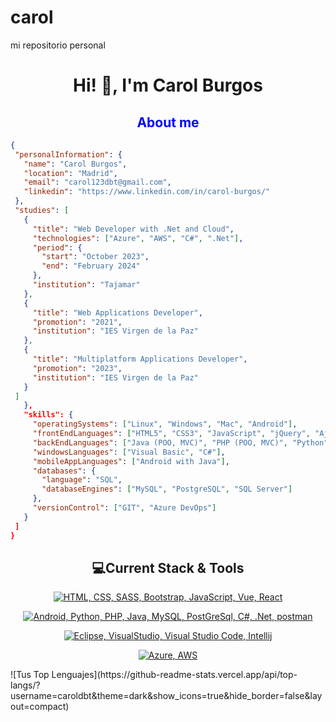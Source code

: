 # carol
mi repositorio personal
<h1 align="center">Hi! 👋, I'm Carol Burgos</h1>
<h2 align="center" style="color: blue;">About me</h2>

 ```json
{
  "personalInformation": {
    "name": "Carol Burgos",
    "location": "Madrid",
    "email": "carol123dbt@gmail.com",
    "linkedin": "https://www.linkedin.com/in/carol-burgos/"
  },
  "studies": [
    {
      "title": "Web Developer with .Net and Cloud",
      "technologies": ["Azure", "AWS", "C#", ".Net"],
      "period": {
        "start": "October 2023",
        "end": "February 2024"
      },
      "institution": "Tajamar"
    },
    {
      "title": "Web Applications Developer",
      "promotion": "2021",
      "institution": "IES Virgen de la Paz"
    },
    {
      "title": "Multiplatform Applications Developer",
      "promotion": "2023",
      "institution": "IES Virgen de la Paz"
    }
  ]
    },
    "skills": {
      "operatingSystems": ["Linux", "Windows", "Mac", "Android"],
      "frontEndLanguages": ["HTML5", "CSS3", "JavaScript", "jQuery", "Ajax", "Bootstrap", "SVG/Canvas","React","Sass"],
      "backEndLanguages": ["Java (POO, MVC)", "PHP (POO, MVC)", "Python"],
      "windowsLanguages": ["Visual Basic", "C#"],
      "mobileAppLanguages": ["Android with Java"],
      "databases": {
        "language": "SQL",
        "databaseEngines": ["MySQL", "PostgreSQL", "SQL Server"]
      },
      "versionControl": ["GIT", "Azure DevOps"]
    }
  ]
 }

 ```
<h2  align="center">💻Current Stack & Tools</h2>

<p align="center">
  <a href="https://skillicons.dev">
    <img src="https://skillicons.dev/icons?i=html,css,sass,bootstrap,js,vue,react" alt="HTML, CSS, SASS, Bootstrap, JavaScript, Vue, React">
  </a>
</p>
<p align="center">
  <a href="https://skillicons.dev">
    <img src="https://skillicons.dev/icons?i=androidstudio,py,php,java,mysql,postgres,dotnet,postman" alt="Android, Python, PHP, Java, MySQL, PostGreSql, C#, .Net, postman">
  </a>
</p>
<p align="center">
  <a href="https://skillicons.dev">
    <img src="https://skillicons.dev/icons?i=eclipse,visualstudio,vscode,idea" alt="Eclipse, VisualStudio, Visual Studio Code, Intellij">
  </a>
</p>
<p align="center">
  <a href="https://skillicons.dev">
    <img src="https://skillicons.dev/icons?i=aws,azure" alt="Azure, AWS">
  </a>
</p>
![Tus Top Lenguajes](https://github-readme-stats.vercel.app/api/top-langs/?username=caroldbt&theme=dark&show_icons=true&hide_border=false&layout=compact)

